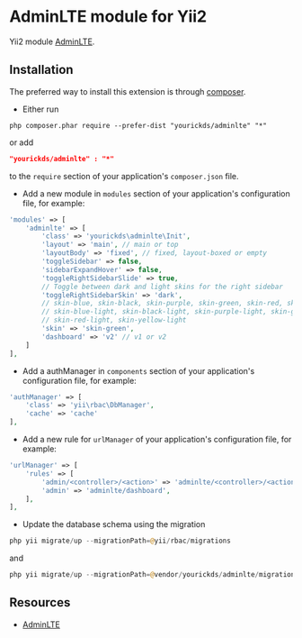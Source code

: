 AdminLTE module for Yii2
==========================
Yii2 module [AdminLTE](https://adminlte.io/).

Installation
------------
The preferred way to install this extension is through [composer](http://getcomposer.org/download/).

* Either run

```
php composer.phar require --prefer-dist "yourickds/adminlte" "*"
```

or add

```json
"yourickds/adminlte" : "*"
```

to the `require` section of your application's `composer.json` file.

* Add a new module in `modules` section of your application's configuration file, for example:

```php
'modules' => [
    'adminlte' => [
        'class' => 'yourickds\adminlte\Init',
        'layout' => 'main', // main or top
        'layoutBody' => 'fixed', // fixed, layout-boxed or empty
        'toggleSidebar' => false,
        'sidebarExpandHover' => false,
        'toggleRightSidebarSlide' => true,
        // Toggle between dark and light skins for the right sidebar
        'toggleRightSidebarSkin' => 'dark', 
        // skin-blue, skin-black, skin-purple, skin-green, skin-red, skin-yellow,
        // skin-blue-light, skin-black-light, skin-purple-light, skin-green-light,
        // skin-red-light, skin-yellow-light
        'skin' => 'skin-green',
        'dashboard' => 'v2' // v1 or v2
    ]
],
```

* Add a authManager in `components` section of your application's configuration file, for example:

```php
'authManager' => [
    'class' => 'yii\rbac\DbManager',
    'cache' => 'cache'
],
```

* Add a new rule for `urlManager` of your application's configuration file, for example:

```php
'urlManager' => [
    'rules' => [
        'admin/<controller>/<action>' => 'adminlte/<controller>/<action>',
        'admin' => 'adminlte/dashboard',
    ],
],
```

* Update the database schema using the migration

```php
php yii migrate/up --migrationPath=@yii/rbac/migrations
```

and

```php
php yii migrate/up --migrationPath=@vendor/yourickds/adminlte/migrations
```

Resources
---------
* [AdminLTE](https://adminlte.io/)
